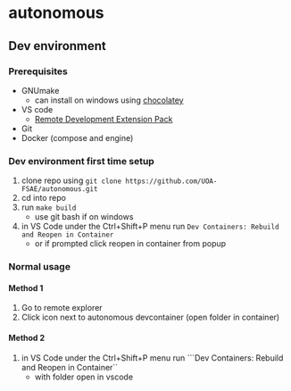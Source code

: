 # autonomous

## Dev environment
### Prerequisites
- GNUmake
  - can install on windows using [chocolatey](https://chocolatey.org/install#generic)
- VS code
  - [Remote Development Extension Pack](https://vscode.dev/github/UOA-FSAE/autonomous/blob/c73088e44093aeaae48ef29d6cef836453db4acfcode-remote-extensionpack\extension) 
- Git
- Docker (compose and engine)

### Dev environment first time setup
1. clone repo using ```git clone https://github.com/UOA-FSAE/autonomous.git```
2. cd into repo
3. run ```make build```
   - use git bash if on windows
4. in VS Code under the Ctrl+Shift+P menu run ```Dev Containers: Rebuild and Reopen in Container```
   - or if prompted click reopen in container from popup

### Normal usage
#### Method 1
1. Go to remote explorer
2. Click icon next to autonomous devcontainer (open folder in container)

#### Method 2
1. in VS Code under the Ctrl+Shift+P menu run ```Dev Containers: Rebuild and Reopen in Container``
   - with folder open in vscode
